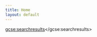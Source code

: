 ```yaml
---
title: Home
layout: default
---
```

<script>
(function() {
    var cx = '003521981572906170502:vetqant-45u';
    var gcse = document.createElement('script');
    gcse.type = 'text/javascript';
    gcse.async = true;
    gcse.src = (document.location.protocol == 'https:' ? 'https:' : 'http:') +
        '//cse.google.com/cse.js?cx=' + cx;
    var s = document.getElementsByTagName('script')[0];
    s.parentNode.insertBefore(gcse, s);
})();
</script>
<gcse:searchresults></gcse:searchresults>